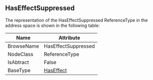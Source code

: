<!-- objecttype -->
## HasEffectSuppressed
  
The representation of the HasEffectSuppressed ReferenceType in the address space is shown in the following table:  

|Name|Attribute|
|---|---|
|BrowseName|HasEffectSuppressed|
|NodeClass|ReferenceType|
|IsAbtract|False|
|BaseType|[HasEffect](../../../Part5/ReferenceTypes/HasEffect/readme.md)|


